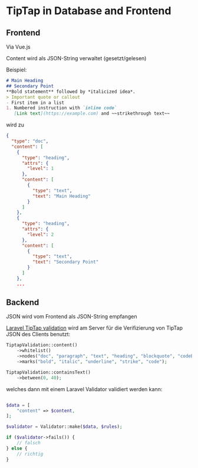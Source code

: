 # TipTap in Database and Frontend

## Frontend

Via Vue.js

Content wird als JSON-String verwaltet (gesetzt/gelesen)

Beispiel:

```markdown
# Main Heading
## Secondary Point
**Bold statement** followed by *italicized idea*.
> Important quote or callout
- First item in a list
1. Numbered instruction with `inline code`
   [Link text](https://example.com) and ~~strikethrough text~~
```

wird zu

```json
{
  "type": "doc",
  "content": [
    {
      "type": "heading",
      "attrs": {
        "level": 1
      },
      "content": [
        {
          "type": "text",
          "text": "Main Heading"
        }
      ]
    },
    {
      "type": "heading",
      "attrs": {
        "level": 2
      },
      "content": [
        {
          "type": "text",
          "text": "Secondary Point"
        }
      ]
    },
    ...
```

## Backend

JSON wird vom Frontend als JSON-String empfangen

[Laravel TipTap validation](https://github.com/JacobFitzp/laravel-tiptap-validation)
wird am Server für die Verifizierung von TipTap JSON des 
Clients benutzt:

```php
TiptapValidation::content()
    ->whitelist()
    ->nodes("doc", "paragraph", "text", "heading", "blockquote", "codeBlock")
    ->marks("bold", "italic", "underline", "strike", "code");

TiptapValidation::containsText()
    ->between(0, 40);
```

welches dann mit einem Laravel Validator validiert werden kann:

```php

$data = [
    "content" => $content,
];

$validator = Validator::make($data, $rules);

if ($validator->fails()) {
    // falsch
} else {
    // richtig
}
```
